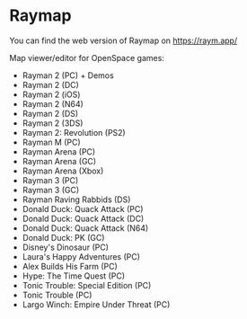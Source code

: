 # Raymap

You can find the web version of Raymap on <https://raym.app/>

Map viewer/editor for OpenSpace games:
* Rayman 2 (PC) + Demos
* Rayman 2 (DC)
* Rayman 2 (iOS)
* Rayman 2 (N64)
* Rayman 2 (DS)
* Rayman 2 (3DS)
* Rayman 2: Revolution (PS2)
* Rayman M (PC)
* Rayman Arena (PC)
* Rayman Arena (GC)
* Rayman Arena (Xbox)
* Rayman 3 (PC)
* Rayman 3 (GC)
* Rayman Raving Rabbids (DS)
* Donald Duck: Quack Attack (PC)
* Donald Duck: Quack Attack (DC)
* Donald Duck: Quack Attack (N64)
* Donald Duck: PK (GC)
* Disney's Dinosaur (PC)
* Laura's Happy Adventures (PC)
* Alex Builds His Farm (PC)
* Hype: The Time Quest (PC)
* Tonic Trouble: Special Edition (PC)
* Tonic Trouble (PC)
* Largo Winch: Empire Under Threat (PC)